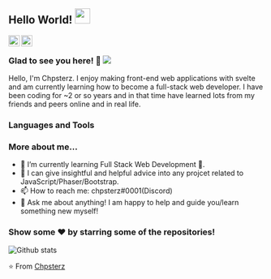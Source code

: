 ## Hello World! <img src="https://raw.githubusercontent.com/iampavangandhi/iampavangandhi/master/gifs/Hi.gif" width="30px"></h2>

<a href="https://twitter.com/Krumbz6">
  <img align="left" alt="Chpsterz Twitter" width="22px" src="https://cdn.jsdelivr.net/npm/simple-icons@v3/icons/twitter.svg" />
</a>
<a href="https://github.com/ChpssCode">
  <img align="left" alt="Chpsterz  Github" width="22px" src="https://cdn.jsdelivr.net/npm/simple-icons@v3/icons/github.svg" />
</a>

<br />

### Glad to see you here! 🤝 ![](https://visitor-badge.glitch.me/badge?page_id=ChpssCode.ChpssCode)

Hello, I'm Chpsterz. I enjoy making front-end web applications with svelte and am currently learning how to become a full-stack web developer. I have been coding for ~2 or so years and in that time have learned lots from my friends and peers online and in real life. 

### Languages and Tools
<link rel="stylesheet" href="https://cdn.jsdelivr.net/gh/devicons/devicon@v2.15.1/devicon.min.css">
<i class="devicon-svelte-plain"></i>

### More about me...

- 🌱 I’m currently learning Full Stack Web Development 🚀.
- 👯 I can give insightful and helpful advice into any projcet related to JavaScript/Phaser/Bootstrap.
- 📫 How to reach me: chpsterz#0001(Discord)
- 💬 Ask me about anything! I am happy to help and guide you/learn something new myself!

### Show some ❤️ by starring some of the repositories!

![Github stats](https://github-readme-stats.vercel.app/api?username=ChpssCode&show_icons=true&hide_border=true)

⭐️ From [Chpsterz](https://github.com/ChpssCode)
